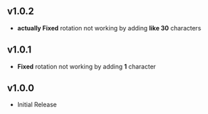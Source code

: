 ## v1.0.2
- **actually Fixed** rotation not working by adding **like 30** characters
## v1.0.1
- **Fixed** rotation not working by adding **1** character
## v1.0.0
- Initial Release
